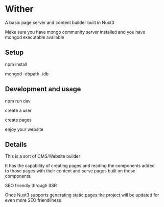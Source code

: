 # Wither

A basic page server and content builder built in Nuxt3

Make sure you have mongo community server installed and you have mongod executable available

## Setup

npm install

mongod -dbpath ./db

## Development and usage

npm run dev

create a user

create pages

enjoy your website

## Details

This is a sort of CMS/Website builder

It has the capability of creating pages and reading the components added to those pages with their content and serve pages built on those components.

SEO friendly through SSR

Once Nuxt3 supports generating static pages the project will be updated for even more SEO friendliness
